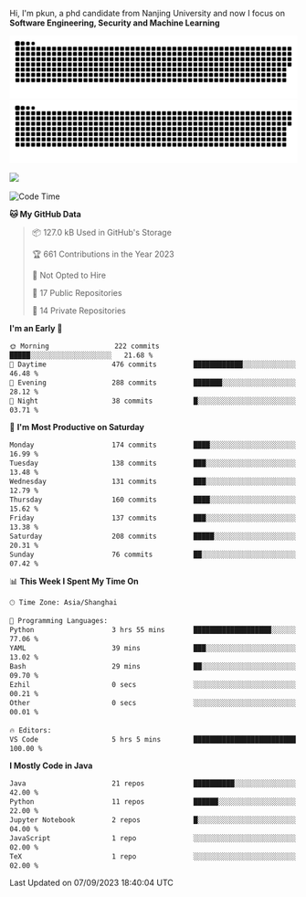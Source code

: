 Hi, I'm pkun, a phd candidate from Nanjing University and now I focus on **Software Engineering, Security and Machine Learning**

![GitHub Snake Light](https://github.com/pppppkun/pppppkun/blob/output/github-snake.svg#gh-light-mode-only)
![GitHub Snake dark](https://github.com/pppppkun/pppppkun/blob/output/github-snake-dark.svg#gh-dark-mode-only)

![](https://komarev.com/ghpvc/?username=pppppkun)
<!--START_SECTION:waka-->
![Code Time](http://img.shields.io/badge/Code%20Time-1%2C911%20hrs%2054%20mins-blue)

**🐱 My GitHub Data** 

> 📦 127.0 kB Used in GitHub's Storage 
 > 
> 🏆 661 Contributions in the Year 2023
 > 
> 🚫 Not Opted to Hire
 > 
> 📜 17 Public Repositories 
 > 
> 🔑 14 Private Repositories 
 > 
**I'm an Early 🐤** 

```text
🌞 Morning                222 commits         █████░░░░░░░░░░░░░░░░░░░░   21.68 % 
🌆 Daytime                476 commits         ████████████░░░░░░░░░░░░░   46.48 % 
🌃 Evening                288 commits         ███████░░░░░░░░░░░░░░░░░░   28.12 % 
🌙 Night                  38 commits          █░░░░░░░░░░░░░░░░░░░░░░░░   03.71 % 
```
📅 **I'm Most Productive on Saturday** 

```text
Monday                   174 commits         ████░░░░░░░░░░░░░░░░░░░░░   16.99 % 
Tuesday                  138 commits         ███░░░░░░░░░░░░░░░░░░░░░░   13.48 % 
Wednesday                131 commits         ███░░░░░░░░░░░░░░░░░░░░░░   12.79 % 
Thursday                 160 commits         ████░░░░░░░░░░░░░░░░░░░░░   15.62 % 
Friday                   137 commits         ███░░░░░░░░░░░░░░░░░░░░░░   13.38 % 
Saturday                 208 commits         █████░░░░░░░░░░░░░░░░░░░░   20.31 % 
Sunday                   76 commits          ██░░░░░░░░░░░░░░░░░░░░░░░   07.42 % 
```


📊 **This Week I Spent My Time On** 

```text
🕑︎ Time Zone: Asia/Shanghai

💬 Programming Languages: 
Python                   3 hrs 55 mins       ███████████████████░░░░░░   77.06 % 
YAML                     39 mins             ███░░░░░░░░░░░░░░░░░░░░░░   13.02 % 
Bash                     29 mins             ██░░░░░░░░░░░░░░░░░░░░░░░   09.70 % 
Ezhil                    0 secs              ░░░░░░░░░░░░░░░░░░░░░░░░░   00.21 % 
Other                    0 secs              ░░░░░░░░░░░░░░░░░░░░░░░░░   00.01 % 

🔥 Editors: 
VS Code                  5 hrs 5 mins        █████████████████████████   100.00 % 
```

**I Mostly Code in Java** 

```text
Java                     21 repos            ██████████░░░░░░░░░░░░░░░   42.00 % 
Python                   11 repos            ██████░░░░░░░░░░░░░░░░░░░   22.00 % 
Jupyter Notebook         2 repos             █░░░░░░░░░░░░░░░░░░░░░░░░   04.00 % 
JavaScript               1 repo              ░░░░░░░░░░░░░░░░░░░░░░░░░   02.00 % 
TeX                      1 repo              ░░░░░░░░░░░░░░░░░░░░░░░░░   02.00 % 
```




 Last Updated on 07/09/2023 18:40:04 UTC
<!--END_SECTION:waka-->
